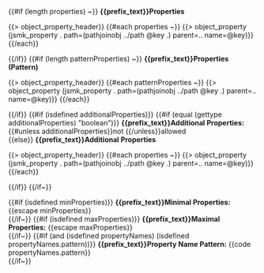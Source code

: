 {{#if (length properties) ~}}
**{{prefix_text}}Properties**

{{> object_property_header}}
{{#each properties ~}}
{{> object_property (jsmk_property . path=(pathjoinobj ../path @key .) parent=.. name=@key)}}
{{/each}}

{{/if}}
{{#if (length patternProperties) ~}}
**{{prefix_text}}Properties (Pattern)**

{{> object_property_header}}
{{#each patternProperties ~}}
{{> object_property (jsmk_property . path=(pathjoinobj ../path @key .) parent=.. name=@key)}}
{{/each}}

{{/if}}
{{#if (isdefined additionalProperties)}}
{{#if (equal (gettype additionalProperties) "boolean")}}
**{{prefix_text}}Additional Properties:** {{#unless additionalProperties}}not {{/unless}}allowed<br/>
{{else}}
**{{prefix_text}}Additional Properties**

{{> object_property_header}}
{{#each properties ~}}
{{> object_property (jsmk_property . path=(pathjoinobj ../path @key .) parent=.. name=@key)}}
{{/each}}

{{/if}}
{{/if~}}

{{#if (isdefined minProperties)}}
**{{prefix_text}}Minimal Properties:** {{escape minProperties}}<br/>
{{/if~}}
{{#if (isdefined maxProperties)}}
**{{prefix_text}}Maximal Properties:** {{escape maxProperties}}<br/>
{{/if~}}
{{#if (and (isdefined propertyNames) (isdefined propertyNames.pattern))}}
**{{prefix_text}}Property Name Pattern:** {{code propertyNames.pattern}}<br/>
{{/if~}}
